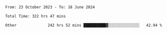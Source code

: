 

<!--START_SECTION:waka-->

```txt
From: 23 October 2023 - To: 18 June 2024

Total Time: 322 hrs 47 mins

Other              242 hrs 52 mins ██████████▓░░░░░░░░░░░░░░   42.94 %
```

<!--END_SECTION:waka-->
